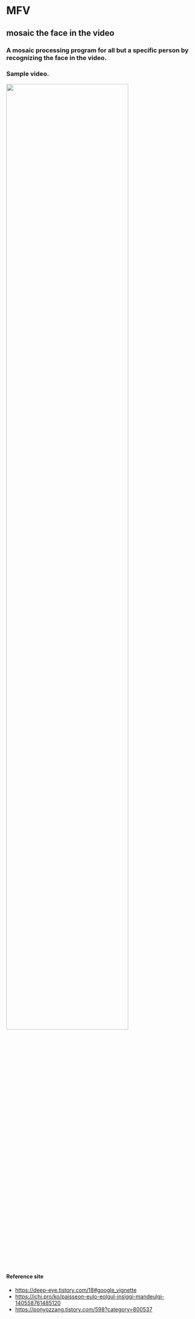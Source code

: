 # MFV
## mosaic the face in the video

### A mosaic processing program for all but a specific person by recognizing the face in the video.

### Sample video.
<img width="80%" src="https://user-images.githubusercontent.com/37572031/146848665-9d93c54b-293b-4e4a-8625-2b0b7d0cf17c.gif"/>

#### Reference site
- https://deep-eye.tistory.com/18#google_vignette
- https://ichi.pro/ko/paisseon-eulo-eolgul-insiggi-mandeulgi-140558761485120
- https://ponyozzang.tistory.com/598?category=800537
